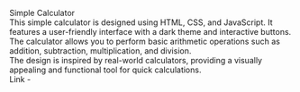 Simple Calculator<br>
This simple calculator is designed using HTML, CSS, and JavaScript. It features a user-friendly interface with a dark theme and interactive buttons.<br>
The calculator allows you to perform basic arithmetic operations such as addition, subtraction, multiplication, and division.<br>
The design is inspired by real-world calculators, providing a visually appealing and functional tool for quick calculations.<br>
Link - 

